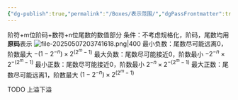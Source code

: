 ```yaml
---
{"dg-publish":true,"permalink":"/Boxes/表示范围/","dgPassFrontmatter":true,"created":"2025-05-08T12:01:15.296+08:00","updated":"2025-05-28T15:35:00.283+08:00"}
---
```


阶符+m位阶码+数符+n位尾数的数值部分
条件：不考虑规格化，阶码，尾数均用**原码**表示
![file-20250507203741618.png|400](/img/user/images/%E6%B5%AE%E7%82%B9%E6%95%B0/file-20250507203741618.png)
最小负数：尾数尽可能远离0，阶数最大
$-(1-2^{-n})\times2^{(2^m-1)}$
最大负数：尾数尽可能接近0，阶数最小
$-2^{-n}\times2^{-(2^m-1)}$
最小正数：尾数尽可能接近0，阶数最小
$2^{-n}\times2^{-(2^m-1)}$
最大正数：尾数尽可能远离1，阶数最大
$(1-2^{-n})\times2^{(2^m-1)}$

TODO
上溢下溢
